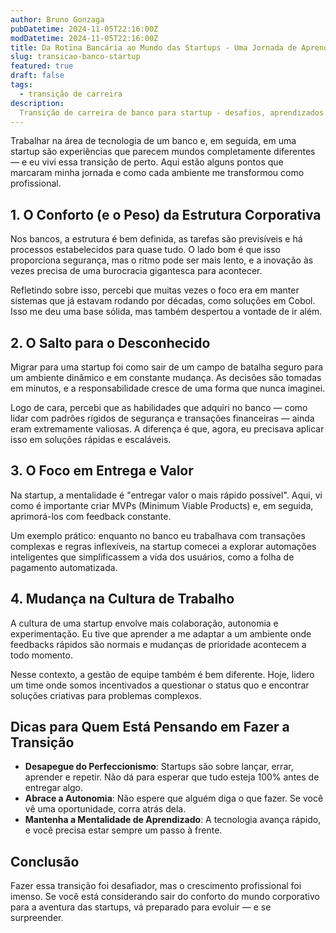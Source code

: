 ```yaml
---
author: Bruno Gonzaga
pubDatetime: 2024-11-05T22:16:00Z
modDatetime: 2024-11-05T22:16:00Z
title: Da Rotina Bancária ao Mundo das Startups - Uma Jornada de Aprendizados e Transformação
slug: transicao-banco-startup
featured: true
draft: false
tags:
  - transição de carreira
description:
  Transição de carreira de banco para startup - desafios, aprendizados e adaptação a um ambiente dinâmico e inovador.
---
```


Trabalhar na área de tecnologia de um banco e, em seguida, em uma startup são experiências que parecem mundos completamente diferentes — e eu vivi essa transição de perto. Aqui estão alguns pontos que marcaram minha jornada e como cada ambiente me transformou como profissional.

## 1. O Conforto (e o Peso) da Estrutura Corporativa
Nos bancos, a estrutura é bem definida, as tarefas são previsíveis e há processos estabelecidos para quase tudo. O lado bom é que isso proporciona segurança, mas o ritmo pode ser mais lento, e a inovação às vezes precisa de uma burocracia gigantesca para acontecer.

Refletindo sobre isso, percebi que muitas vezes o foco era em manter sistemas que já estavam rodando por décadas, como soluções em Cobol. Isso me deu uma base sólida, mas também despertou a vontade de ir além.

## 2. O Salto para o Desconhecido
Migrar para uma startup foi como sair de um campo de batalha seguro para um ambiente dinâmico e em constante mudança. As decisões são tomadas em minutos, e a responsabilidade cresce de uma forma que nunca imaginei.

Logo de cara, percebi que as habilidades que adquiri no banco — como lidar com padrões rígidos de segurança e transações financeiras — ainda eram extremamente valiosas. A diferença é que, agora, eu precisava aplicar isso em soluções rápidas e escaláveis.

## 3. O Foco em Entrega e Valor
Na startup, a mentalidade é "entregar valor o mais rápido possível". Aqui, vi como é importante criar MVPs (Minimum Viable Products) e, em seguida, aprimorá-los com feedback constante.

Um exemplo prático: enquanto no banco eu trabalhava com transações complexas e regras inflexíveis, na startup comecei a explorar automações inteligentes que simplificassem a vida dos usuários, como a folha de pagamento automatizada.

## 4. Mudança na Cultura de Trabalho
A cultura de uma startup envolve mais colaboração, autonomia e experimentação. Eu tive que aprender a me adaptar a um ambiente onde feedbacks rápidos são normais e mudanças de prioridade acontecem a todo momento.

Nesse contexto, a gestão de equipe também é bem diferente. Hoje, lidero um time onde somos incentivados a questionar o status quo e encontrar soluções criativas para problemas complexos.

## Dicas para Quem Está Pensando em Fazer a Transição
- **Desapegue do Perfeccionismo**: Startups são sobre lançar, errar, aprender e repetir. Não dá para esperar que tudo esteja 100% antes de entregar algo.
- **Abrace a Autonomia**: Não espere que alguém diga o que fazer. Se você vê uma oportunidade, corra atrás dela.
- **Mantenha a Mentalidade de Aprendizado**: A tecnologia avança rápido, e você precisa estar sempre um passo à frente.

## Conclusão
Fazer essa transição foi desafiador, mas o crescimento profissional foi imenso. Se você está considerando sair do conforto do mundo corporativo para a aventura das startups, vá preparado para evoluir — e se surpreender.

